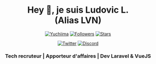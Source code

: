 <h1 align="center">Hey 👋, je suis Ludovic L. <br> (Alias LVN)</h1>
<p align="center"> 
    <a href="https://github.com/llvnr"><img alt="Yuchiima" src="https://komarev.com/ghpvc/?username=llvnr"></a>
    <a href="https://github.com/llvnr?tab=followers"><img alt="Followers" src="https://img.shields.io/github/followers/llvnr?color=4C1&logo=github"></a>
    <a href="https://github.com/llvnr?tab=repositories"><img alt="Stars" src="https://img.shields.io/github/stars/llvnr"></a>
</p> 

<p align="center"> 
    <a href="https://twitter.com/llvnrr" target="_blank"><img alt="Twitter" src="https://img.shields.io/badge/Twitter-1DA1F2?style=for-the-badge&logo=twitter&logoColor=white"></a>
    <a href=" https://discord.gg/EJgeCQZTQb"><img alt="Discord" src="https://img.shields.io/discord/1116026354639577128"></a>
</p> 

<h3 align="center"> 
Tech recruteur | Apporteur d'affaires | Dev Laravel & VueJS
</h3>
